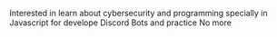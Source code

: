 Interested in learn about cybersecurity and programming specially in Javascript for develope Discord Bots and practice
No more
